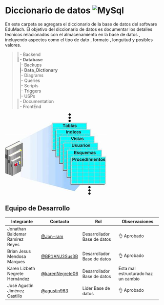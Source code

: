 # Diccionario de datos  ![MySql](https://img.shields.io/badge/MySQL-005C84?style=for-the-badge&logo=mysql&logoColor=white)

En este carpeta se agregara el diccionario de la base de datos del software EduMach.
El objetivo del diccionario de datos es documentar los detalles tecnicos relacionados
 con el almacenamiento en la base de datos , incluyendo aspectos como el tipo de dato
  , formato , longuitud y posibles valores.
  
>| - Backend <br>
>**| - Database** <br>
>&nbsp;&nbsp;|- Backups<br>
>&nbsp;&nbsp;**|- Data_Dictionary**<br>
>&nbsp;&nbsp;|- Diagrams<br>
>&nbsp;&nbsp;|- Queries<br>
>&nbsp;&nbsp;|- Scripts<br>
>&nbsp;&nbsp;|- Triggers<br>
>&nbsp;&nbsp;|- USPs<br>
>| - Documentation<br>
>| - FrontEnd

  ![DICCIONARIO DE DATOS]( https://github.com/agustin963/Integradora-I/blob/main/OIP.jpeg )
  ## Equipo de Desarrollo
|Integrante|Contacto|Rol|Observaciones|
|----------|-------|---|-------------|
| Jonathan Baldemar Ramirez Reyes|[@Jon-ram](https://github.com/Jon-ram)|Desarrollador Base de datos|👌 Aprobado 
| Brian Jesus Mendosa Marques|[@BR1ANJ3Sus3B](https://github.com/BR1ANJ3Sus3B)|Desarrollador Base de datos|👌 Aprobado 
| Karen Lizbeth Negrete Hernández|[@karenNegrete06](https://github.com/karenNegrete06)| Desarrollador Base de datos|Esta mal estructurado haz un cambio
| José Agustín Jiménez Castillo|[@agustin963](https://github.com/agustin963)|Lider  Base de datos |👌 Aprobado
